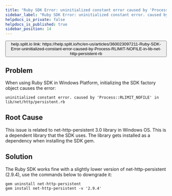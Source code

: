 ```yaml
---
title: "Ruby SDK Error: uninitialized constant error caused by 'Process::RLIMIT_NOFILE' in lib/net/http/persistent.rb"
sidebar_label: "Ruby SDK Error: uninitialized constant error. caused by 'Process::RLIMIT_NOFILE' in lib/net/http/persistent.rb"
helpdocs_is_private: false
helpdocs_is_published: true
sidebar_position: 14
---
```


<p>
  <button style={{borderRadius:'8px', border:'1px', fontFamily:'Courier New', fontWeight:'800', textAlign:'left'}}> help.split.io link: https://help.split.io/hc/en-us/articles/360023097211-Ruby-SDK-Error-uninitialized-constant-error-caused-by-Process-RLIMIT-NOFILE-in-lib-net-http-persistent-rb </button>
</p>

## Problem
When using Ruby SDK in Windows Platform, initializing the SDK factory object causes the error:
```
uninitialized constant error. caused by 'Process::RLIMIT_NOFILE' in lib/net/http/persistent.rb
```

## Root Cause

This issue is related to net-http-persistent 3.0 library in Windows OS. This is a dependent library that the SDK uses. The library gets installed as a dependency when installing the SDK gem.

## Solution

The Ruby SDK works fine with a slightly lower version of net-http-persistent (2.9.4), use the commands below to downgrade it:
```
gem uninstall net-http-persistent
gem install net-http-persistent -v '2.9.4'
```